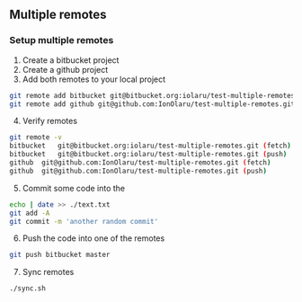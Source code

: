 ## Multiple remotes

### Setup multiple remotes

1. Create a bitbucket project
2. Create a github project
3. Add both remotes to your local project
```bash
git remote add bitbucket git@bitbucket.org:iolaru/test-multiple-remotes.git
git remote add github git@github.com:IonOlaru/test-multiple-remotes.git
```
4. Verify remotes
```bash
git remote -v
bitbucket	git@bitbucket.org:iolaru/test-multiple-remotes.git (fetch)
bitbucket	git@bitbucket.org:iolaru/test-multiple-remotes.git (push)
github	git@github.com:IonOlaru/test-multiple-remotes.git (fetch)
github	git@github.com:IonOlaru/test-multiple-remotes.git (push)
```
5. Commit some code into the
```bash
echo | date >> ./text.txt
git add -A
git commit -m 'another random commit' 
```
6. Push the code into one of the remotes
```bash
git push bitbucket master
```
7. Sync remotes
```bash
./sync.sh
```
